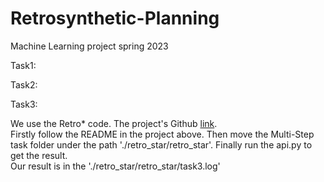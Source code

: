 # Retrosynthetic-Planning
Machine Learning project spring 2023


Task1:


Task2:


Task3:


We use the Retro* code. The project's Github [link](https://github.com/binghong-ml/retro_star).  
Firstly follow the README in the project above. Then move the Multi-Step task folder under the path './retro_star/retro_star'. Finally run the api.py to get the result.   
Our result is in the './retro_star/retro_star/task3.log'
